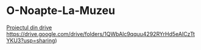 # O-Noapte-La-Muzeu
[Proiectul din drive ](https://drive.google.com/drive/folders/1QWbAlc9qquu4292RYrHd5eAICzTtYKU3?usp=sharing)https://drive.google.com/drive/folders/1QWbAlc9qquu4292RYrHd5eAICzTtYKU3?usp=sharing)
